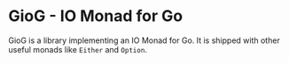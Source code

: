 # GioG - IO Monad for Go

GioG is a library implementing an IO Monad for Go. It is shipped with other useful monads like `Either` and `Option`.

